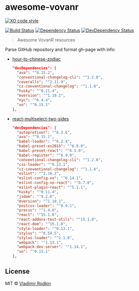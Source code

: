 # awesome-vovanr

[![XO code style][codestyle-image]][codestyle-url]

[![Build Status][travis-image]][travis-url]
[![Dependency Status][depstat-image]][depstat-url]
[![DevDependency Status][depstat-dev-image]][depstat-dev-url]

> Awesome VovanR resources

Parse GitHub repository and format gh-page with info:

- [hour-to-chinese-zodiac](https://github.com/VovanR/hour-to-chinese-zodiac)

  ```json
  "devDependencies": {
    "ava": "^0.15.2",
    "conventional-changelog-cli": "^1.2.0",
    "coveralls": "^2.11.9",
    "cz-conventional-changelog": "^1.1.6",
    "husky": "^0.11.4",
    "mversion": "^1.10.1",
    "nyc": "^6.4.4",
    "xo": "^0.15.1"
  },
  ```
  
- [react-multiselect-two-sides](https://github.com/VovanR/react-multiselect-two-sides)

  ```json
  "devDependencies": {
    "autoprefixer": "^6.3.6",
    "ava": "^0.15.1",
    "babel-loader": "^6.2.4",
    "babel-preset-es2015": "^6.9.0",
    "babel-preset-react": "^6.5.0",
    "babel-register": "^6.9.0",
    "conventional-changelog-cli": "^1.2.0",
    "css-loader": "^0.23.1",
    "cz-conventional-changelog": "^1.1.6",
    "eslint": "^2.10.2",
    "eslint-config-xo": "^0.14.1",
    "eslint-config-xo-react": "^0.7.0",
    "eslint-plugin-react": "^5.1.1",
    "husky": "^0.11.4",
    "jsdom": "^9.2.0",
    "mversion": "^1.10.1",
    "postcss-loader": "^0.9.1",
    "precss": "^1.4.0",
    "react": "^15.1.0",
    "react-addons-test-utils": "^15.1.0",
    "react-dom": "^15.1.0",
    "style-loader": "^0.13.1",
    "stylus": "^0.54.5",
    "stylus-loader": "^2.1.0",
    "webpack": "^1.13.1",
    "webpack-dev-server": "^1.14.1",
    "xo": "^0.15.1"
  },
  ```

## License
MIT © [Vladimir Rodkin](https://github.com/VovanR)

[codestyle-url]: https://github.com/xojs/xo
[codestyle-image]: https://img.shields.io/badge/code_style-XO-5ed9c7.svg?style=flat-square

[travis-url]: https://travis-ci.org/VovanR/name-name-name
[travis-image]: https://img.shields.io/travis/VovanR/name-name-name.svg?style=flat-square

[depstat-url]: https://david-dm.org/VovanR/name-name-name
[depstat-image]: https://david-dm.org/VovanR/name-name-name.svg?style=flat-square

[depstat-dev-url]: https://david-dm.org/VovanR/name-name-name
[depstat-dev-image]: https://david-dm.org/VovanR/name-name-name/dev-status.svg?style=flat-square
